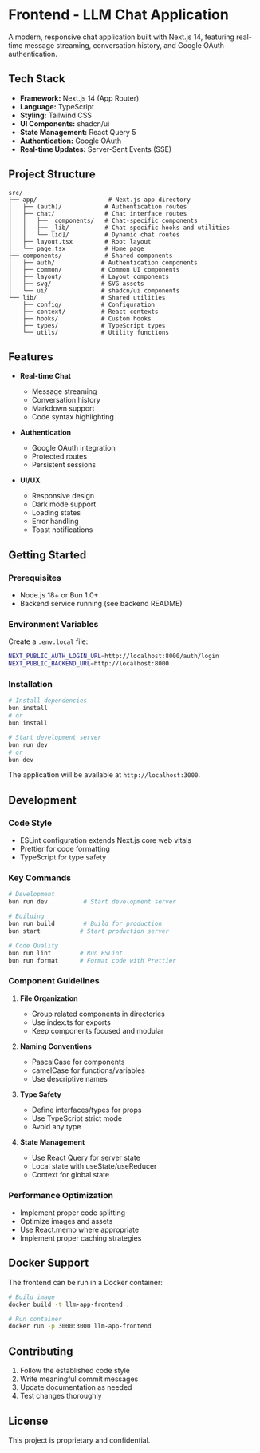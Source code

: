 # Frontend - LLM Chat Application

A modern, responsive chat application built with Next.js 14, featuring real-time message streaming, conversation history, and Google OAuth authentication.

## Tech Stack

-   **Framework:** Next.js 14 (App Router)
-   **Language:** TypeScript
-   **Styling:** Tailwind CSS
-   **UI Components:** shadcn/ui
-   **State Management:** React Query 5
-   **Authentication:** Google OAuth
-   **Real-time Updates:** Server-Sent Events (SSE)

## Project Structure

```
src/
├── app/                    # Next.js app directory
│   ├── (auth)/            # Authentication routes
│   ├── chat/              # Chat interface routes
│   │   ├── _components/   # Chat-specific components
│   │   ├── _lib/          # Chat-specific hooks and utilities
│   │   └── [id]/          # Dynamic chat routes
│   ├── layout.tsx         # Root layout
│   └── page.tsx           # Home page
├── components/            # Shared components
│   ├── auth/             # Authentication components
│   ├── common/           # Common UI components
│   ├── layout/           # Layout components
│   ├── svg/              # SVG assets
│   └── ui/               # shadcn/ui components
└── lib/                  # Shared utilities
    ├── config/           # Configuration
    ├── context/          # React contexts
    ├── hooks/            # Custom hooks
    ├── types/            # TypeScript types
    └── utils/            # Utility functions
```

## Features

-   **Real-time Chat**

    -   Message streaming
    -   Conversation history
    -   Markdown support
    -   Code syntax highlighting

-   **Authentication**

    -   Google OAuth integration
    -   Protected routes
    -   Persistent sessions

-   **UI/UX**
    -   Responsive design
    -   Dark mode support
    -   Loading states
    -   Error handling
    -   Toast notifications

## Getting Started

### Prerequisites

-   Node.js 18+ or Bun 1.0+
-   Backend service running (see backend README)

### Environment Variables

Create a `.env.local` file:

```bash
NEXT_PUBLIC_AUTH_LOGIN_URL=http://localhost:8000/auth/login
NEXT_PUBLIC_BACKEND_URL=http://localhost:8000
```

### Installation

```bash
# Install dependencies
bun install
# or
bun install

# Start development server
bun run dev
# or
bun dev
```

The application will be available at `http://localhost:3000`.

## Development

### Code Style

-   ESLint configuration extends Next.js core web vitals
-   Prettier for code formatting
-   TypeScript for type safety

### Key Commands

```bash
# Development
bun run dev          # Start development server

# Building
bun run build        # Build for production
bun start           # Start production server

# Code Quality
bun run lint        # Run ESLint
bun run format      # Format code with Prettier
```

### Component Guidelines

1. **File Organization**

    - Group related components in directories
    - Use index.ts for exports
    - Keep components focused and modular

2. **Naming Conventions**

    - PascalCase for components
    - camelCase for functions/variables
    - Use descriptive names

3. **Type Safety**

    - Define interfaces/types for props
    - Use TypeScript strict mode
    - Avoid any type

4. **State Management**
    - Use React Query for server state
    - Local state with useState/useReducer
    - Context for global state

### Performance Optimization

-   Implement proper code splitting
-   Optimize images and assets
-   Use React.memo where appropriate
-   Implement proper caching strategies

## Docker Support

The frontend can be run in a Docker container:

```bash
# Build image
docker build -t llm-app-frontend .

# Run container
docker run -p 3000:3000 llm-app-frontend
```

## Contributing

1. Follow the established code style
2. Write meaningful commit messages
3. Update documentation as needed
4. Test changes thoroughly

## License

This project is proprietary and confidential.
